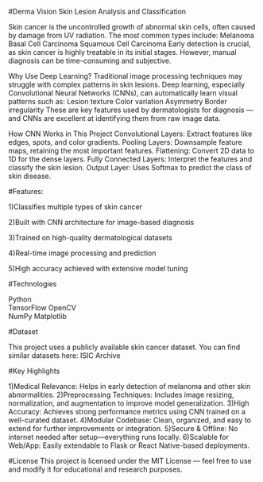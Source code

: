 #Derma Vision Skin Lesion Analysis and Classification

Skin cancer is the uncontrolled growth of abnormal skin cells, often caused by damage from UV radiation. The most common types include:
Melanoma
Basal Cell Carcinoma
Squamous Cell Carcinoma
Early detection is crucial, as skin cancer is highly treatable in its initial stages. However, manual diagnosis can be time-consuming and subjective.

Why Use Deep Learning?
Traditional image processing techniques may struggle with complex patterns in skin lesions. Deep learning, especially Convolutional Neural Networks (CNNs), can automatically learn visual patterns such as:
Lesion texture
Color variation
Asymmetry
Border irregularity
These are key features used by dermatologists for diagnosis — and CNNs are excellent at identifying them from raw image data.

How CNN Works in This Project
Convolutional Layers: Extract features like edges, spots, and color gradients.
Pooling Layers: Downsample feature maps, retaining the most important features.
Flattening: Convert 2D data to 1D for the dense layers.
Fully Connected Layers: Interpret the features and classify the skin lesion.
Output Layer: Uses Softmax to predict the class of skin disease.

#Features:

1)Classifies multiple types of skin cancer

2)Built with CNN architecture for image-based diagnosis

3)Trained on high-quality dermatological datasets

4)Real-time image processing and prediction

5)High accuracy achieved with extensive model tuning

#Technologies

Python	
TensorFlow 
OpenCV	
NumPy
Matplotlib 

#Dataset

This project uses a publicly available skin cancer dataset. You can find similar datasets here:
ISIC Archive

 #Key Highlights

1)Medical Relevance: Helps in early detection of melanoma and other skin abnormalities.
2)Preprocessing Techniques: Includes image resizing, normalization, and augmentation to improve model generalization.
3)High Accuracy: Achieves strong performance metrics using CNN trained on a well-curated dataset.
4)Modular Codebase: Clean, organized, and easy to extend for further improvements or integration.
5)Secure & Offline: No internet needed after setup—everything runs locally.
6)Scalable for Web/App: Easily extendable to Flask or React Native-based deployments.

#License
This project is licensed under the MIT License — feel free to use and modify it for educational and research purposes.







